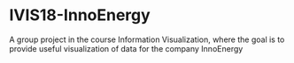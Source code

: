 # IVIS18-InnoEnergy
A group project in the course Information Visualization, where the goal is to provide useful visualization of data for the company InnoEnergy
